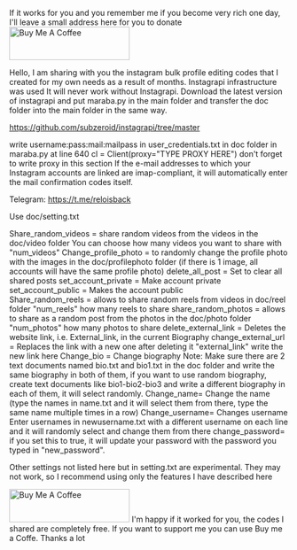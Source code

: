 
If it works for you and you remember me if you become very rich one day, I'll leave a small address here for you to donate 
<a href="https://www.buymeacoffee.com/reloisback" target="_blank"><img src="https://cdn.buymeacoffee.com/buttons/v2/default-yellow.png" alt="Buy Me A Coffee" style="height: 60px !important;width: 217px !important;" ></a>


Hello, I am sharing with you the instagram bulk profile editing codes that I created for my own needs as a result of months.
Instagrapi infrastructure was used It will never work without Instagrapi.
Download the latest version of instagrapi and put maraba.py in the main folder and transfer the doc folder into the main folder in the same way.

https://github.com/subzeroid/instagrapi/tree/master

write username:pass:mail:mailpass in user_credentials.txt in doc folder
in maraba.py at line 640 cl = Client(proxy="TYPE PROXY HERE") don't forget to write proxy in this section
If the e-mail addresses to which your Instagram accounts are linked are imap-compliant, it will automatically enter the mail confirmation codes itself. 


Telegram: https://t.me/reloisback

Use doc/setting.txt

Share_random_videos = share random videos from the videos in the doc/video folder You can choose how many videos you want to share with "num_videos"
Change_profile_photo = to randomly change the profile photo with the images in the doc/profilephoto folder (if there is 1 image, all accounts will have the same profile photo)
delete_all_post = Set to clear all shared posts
set_account_private = Make account private
set_account_public = Makes the account public  
Share_random_reels = allows to share random reels from videos in doc/reel folder "num_reels" how many reels to share
share_random_photos = allows to share as a random post from the photos in the doc/photo folder "num_photos" how many photos to share
delete_external_link = Deletes the website link, i.e. External_link, in the current Biography
change_external_url = Replaces the link with a new one after deleting it "external_link" write the new link here
Change_bio = Change biography Note: Make sure there are 2 text documents named bio.txt and bio1.txt in the doc folder and write the same biography in both of them, if you want to use random biography, create text documents like bio1-bio2-bio3 and write a different biography in each of them, it will select randomly.
Change_name= Change the name (type the names in name.txt and it will select them from there, type the same name multiple times in a row)
Change_username= Changes username Enter usernames in newusername.txt with a different username on each line and it will randomly select and change them from there
change_password= if you set this to true, it will update your password with the password you typed in "new_password".


Other settings not listed here but in setting.txt are experimental. They may not work, so I recommend using only the features I have described here


<a href="https://www.buymeacoffee.com/reloisback" target="_blank"><img src="https://cdn.buymeacoffee.com/buttons/v2/default-yellow.png" alt="Buy Me A Coffee" style="height: 60px !important;width: 217px !important;" ></a>
I'm happy if it worked for you, the codes I shared are completely free. 
If you want to support me you can use Buy me a Coffe.
Thanks a lot
